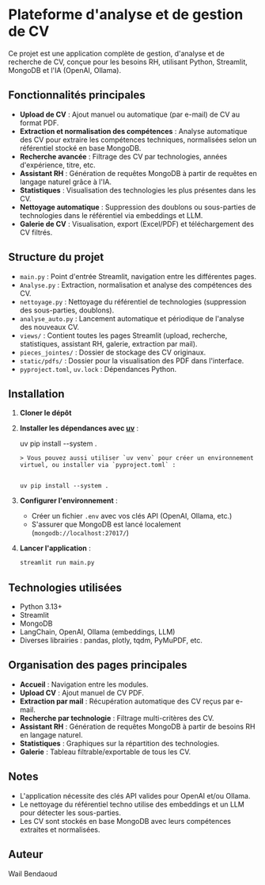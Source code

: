 # Plateforme d'analyse et de gestion de CV

Ce projet est une application complète de gestion, d'analyse et de recherche de CV, conçue pour les besoins RH, utilisant Python, Streamlit, MongoDB et l'IA (OpenAI, Ollama).

## Fonctionnalités principales

- **Upload de CV** : Ajout manuel ou automatique (par e-mail) de CV au format PDF.
- **Extraction et normalisation des compétences** : Analyse automatique des CV pour extraire les compétences techniques, normalisées selon un référentiel stocké en base MongoDB.
- **Recherche avancée** : Filtrage des CV par technologies, années d'expérience, titre, etc.
- **Assistant RH** : Génération de requêtes MongoDB à partir de requêtes en langage naturel grâce à l'IA.
- **Statistiques** : Visualisation des technologies les plus présentes dans les CV.
- **Nettoyage automatique** : Suppression des doublons ou sous-parties de technologies dans le référentiel via embeddings et LLM.
- **Galerie de CV** : Visualisation, export (Excel/PDF) et téléchargement des CV filtrés.

## Structure du projet

- `main.py` : Point d'entrée Streamlit, navigation entre les différentes pages.
- `Analyse.py` : Extraction, normalisation et analyse des compétences des CV.
- `nettoyage.py` : Nettoyage du référentiel de technologies (suppression des sous-parties, doublons).
- `analyse_auto.py` : Lancement automatique et périodique de l'analyse des nouveaux CV.
- `views/` : Contient toutes les pages Streamlit (upload, recherche, statistiques, assistant RH, galerie, extraction par mail).
- `pieces_jointes/` : Dossier de stockage des CV originaux.
- `static/pdfs/` : Dossier pour la visualisation des PDF dans l'interface.
- `pyproject.toml`, `uv.lock` : Dépendances Python.

## Installation


1. **Cloner le dépôt**
2. **Installer les dépendances avec [uv](https://github.com/astral-sh/uv)** :
   
   uv pip install --system .
   ```
   > Vous pouvez aussi utiliser `uv venv` pour créer un environnement virtuel, ou installer via `pyproject.toml` :
   
  
   uv pip install --system .
   ```
3. **Configurer l'environnement** :
   - Créer un fichier `.env` avec vos clés API (OpenAI, Ollama, etc.)
   - S'assurer que MongoDB est lancé localement (`mongodb://localhost:27017/`)
4. **Lancer l'application** :
   ```bash
   streamlit run main.py
   ```

## Technologies utilisées

- Python 3.13+
- Streamlit
- MongoDB
- LangChain, OpenAI, Ollama (embeddings, LLM)
- Diverses librairies : pandas, plotly, tqdm, PyMuPDF, etc.

## Organisation des pages principales

- **Accueil** : Navigation entre les modules.
- **Upload CV** : Ajout manuel de CV PDF.
- **Extraction par mail** : Récupération automatique des CV reçus par e-mail.
- **Recherche par technologie** : Filtrage multi-critères des CV.
- **Assistant RH** : Génération de requêtes MongoDB à partir de besoins RH en langage naturel.
- **Statistiques** : Graphiques sur la répartition des technologies.
- **Galerie** : Tableau filtrable/exportable de tous les CV.

## Notes

- L'application nécessite des clés API valides pour OpenAI et/ou Ollama.
- Le nettoyage du référentiel techno utilise des embeddings et un LLM pour détecter les sous-parties.
- Les CV sont stockés en base MongoDB avec leurs compétences extraites et normalisées.

## Auteur

Wail Bendaoud
